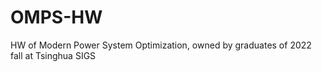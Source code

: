 # OMPS-HW
 HW of Modern Power System Optimization, owned by graduates of 2022 fall at Tsinghua SIGS
